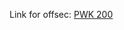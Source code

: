 Link for offsec: [PWK 200](https://www.offsec.com/courses/pen-200/?utm_campaign=Google-Ads_Brand_PPC_PWK_2020_Update_APAC=&utm_medium=cpc=&utm_source=google=&utm_source=adwords&utm_term=kwd=offsec:cid-9268031692:aud-849470793483:kwd-352187509125:dev-c:mt-b&utm_campaign=Brand_PPC_PWK_2020_Update_APAC&utm_medium=ppc&utm_content=crid=649700848680&hsa_mt=b&hsa_ad=649700848680&hsa_net=adwords&hsa_src=g&hsa_kw=offsec&hsa_tgt=aud-849470793483:kwd-352187509125&hsa_cam=9268031692&hsa_acc=7794287291&hsa_ver=3&hsa_grp=149435693951&gad=1&gclid=Cj0KCQjwz8emBhDrARIsANNJjS7oxOG-xU-bjzUZ7RgiwBtmrGTkKdd3COsnTfBJ5jIrJqMATsf_glIaAv2FEALw_wcB)

